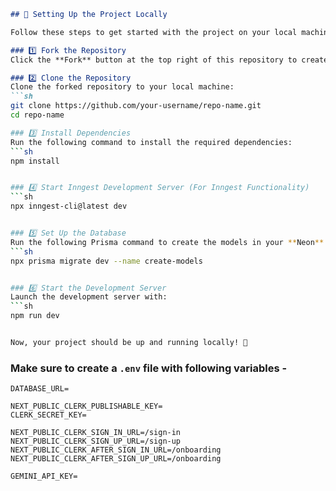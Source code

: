 ```markdown
## 🚀 Setting Up the Project Locally

Follow these steps to get started with the project on your local machine:

### 1️⃣ Fork the Repository  
Click the **Fork** button at the top right of this repository to create your own copy.

### 2️⃣ Clone the Repository  
Clone the forked repository to your local machine:  
```sh
git clone https://github.com/your-username/repo-name.git
cd repo-name

### 3️⃣ Install Dependencies  
Run the following command to install the required dependencies:  
```sh
npm install


### 4️⃣ Start Inngest Development Server (For Inngest Functionality)  
```sh
npx inngest-cli@latest dev


### 5️⃣ Set Up the Database  
Run the following Prisma command to create the models in your **Neon** database:  
```sh
npx prisma migrate dev --name create-models


### 6️⃣ Start the Development Server  
Launch the development server with:  
```sh
npm run dev


Now, your project should be up and running locally! 🚀  
```

### Make sure to create a `.env` file with following variables -

```
DATABASE_URL=

NEXT_PUBLIC_CLERK_PUBLISHABLE_KEY=
CLERK_SECRET_KEY=

NEXT_PUBLIC_CLERK_SIGN_IN_URL=/sign-in
NEXT_PUBLIC_CLERK_SIGN_UP_URL=/sign-up
NEXT_PUBLIC_CLERK_AFTER_SIGN_IN_URL=/onboarding
NEXT_PUBLIC_CLERK_AFTER_SIGN_UP_URL=/onboarding

GEMINI_API_KEY=

